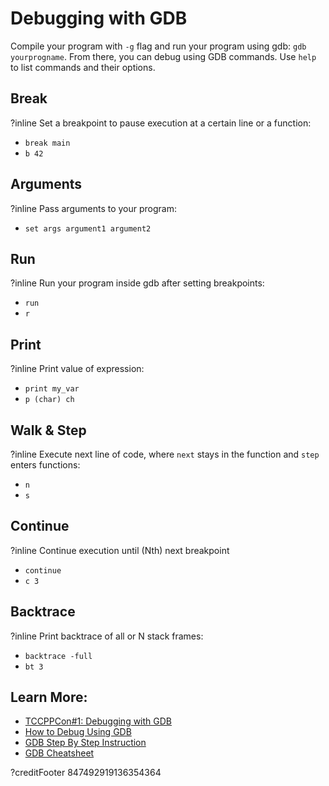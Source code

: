 # Debugging with GDB
Compile your program with `-g` flag and run your program using gdb: `gdb yourprogname`.
From there, you can debug using GDB commands. Use `help` to list commands and their options.

## Break
?inline
Set a breakpoint to pause execution at a certain line or a function:
- `break main`
- `b 42`

## Arguments
?inline
Pass arguments to your program:
- `set args argument1 argument2`

## Run
?inline
Run your program inside gdb after setting breakpoints:
- `run`
- `r`

## Print
?inline
Print value of expression:
- `print my_var`
- `p (char) ch`

## Walk & Step
?inline
Execute next line of code, where `next` stays in the function and `step` enters functions:
- `n`
- `s`

## Continue
?inline
Continue execution until (Nth) next breakpoint
- `continue`
- `c 3`

## Backtrace
?inline
Print backtrace of all or N stack frames:
- `backtrace -full`
- `bt 3` 

## Learn More:
- [TCCPPCon#1: Debugging with GDB](https://www.youtube.com/watch?v=bSEW0BvMiGc)
- [How to Debug Using GDB](https://cs.baylor.edu/~donahoo/tools/gdb/tutorial.html)
- [GDB Step By Step Instruction](https://www.geeksforgeeks.org/gdb-step-by-step-introduction/)
- [GDB Cheatsheet](https://gist.githubusercontent.com/rkubik/b96c23bd8ed58333de37f2b8cd052c30/raw/ead6be96ed4dd4a9fc0bd318adcfa9d3a3afb109/cheat_sheet.txt)

?creditFooter 847492919136354364
